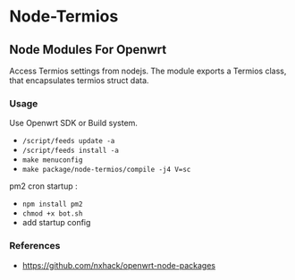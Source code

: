 # Node-Termios
## Node Modules For Openwrt

Access Termios settings from nodejs. The module exports a Termios class, that encapsulates termios struct data.

### Usage
Use Openwrt SDK or Build system.

- `/script/feeds update -a`
- `/script/feeds install -a`
- `make menuconfig`
- `make package/node-termios/compile -j4 V=sc`

pm2 cron startup :
- `npm install pm2`
- `chmod +x bot.sh`
- add startup config

### References
- https://github.com/nxhack/openwrt-node-packages